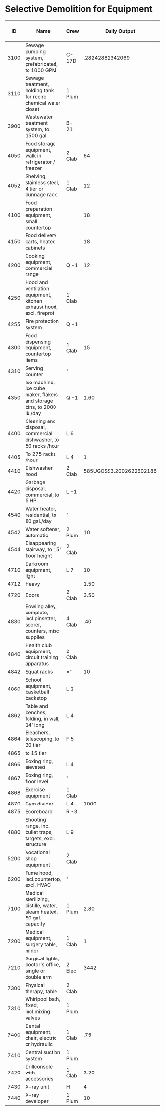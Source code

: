 # Selective Demolition for Equipment

| ID    | Name                                                                 | Crew      | Daily Output | Labor-Hours | Unit   | Material | Labor   | Equipment | Total    | Total Incl O&P |
|-------|----------------------------------------------------------------------|-----------|--------------|-------------|--------|----------|---------|-----------|----------|----------------|
| 3100  | Sewage pumping system, prefabricated, to 1000 GPM                    | C-17D     | .28242882342069 | Eo .        |        | 25,000   | 6,100   |           | 31,100   | 44,200         |
| 3110  | Sewage treatment, holding tank for recirc chemical water closet       | 1 Plum    |              | 1           |        | 70       |         |           | 70       | 104            |
| 3900  | Wastewater treatment system, to 1500 gal.                            | B-21      |              | 14          |        | 735      | 86.50   |           | 821.50   | 1,200          |
| 4050  | Food storage equipment, walk in refrigerator / freezer               | 2 Clab    | 64           | .250        | S.F.   | 11.40    |         |           | 11.40    | 17             |
| 4052  | Shelving, stainless steel, 4 tier or dunnage rack                    | 1 Clab    | 12           | .667        | Eo .   | 30.50    |         |           | 30.50    | 45.50          |
| 4100  | Food preparation equipment, small countertop                         |           | 18           | .444        |        | 20.50    |         |           | 20.50    | 30             |
| 4150  | Food delivery carts, heated cabinets                                 |           | 18           | .444        |        | 20.50    |         |           | 20.50    | 30             |
| 4200  | Cooking equipment, commercial range                                  | Q -1      | 12           | 1.333       |        | 84       |         |           | 84       | 125            |
| 4250  | Hood and ventilation equipment, kitchen exhaust hood, excl. fireprot | 1 Clab    |              | 2.667       |        | 122      |         |           | 1221     | 181            |
| 4255  | Fire protection system                                               | Q -1      |              | 5.333       |        | 335      |         |           | 335      | 500            |
| 4300  | Food dispensing equipment, countertop items                          | 1 Clab    | 15           | .533        |        | 24.50    |         |           | 24.50    | 36             |
| 4310  | Serving counter                                                      | "         |              | .123        | LF .   | 5.60     |         |           | 5.60     | 8.35           |
| 4350  | Ice machine, ice cube maker, flakers and storage bins, to 2000 lb./day | Q -1   | 1.60         | 10          | Ea .   | 630      |         |           | 630      | 935            |
| 4400  | Cleaning and disposal, commercial dishwasher, to 50 racks /hour      | L 6       |              | 12          |        | 825      |         |           | 825      | 1,225          |
| 4405  | To 275 racks /hour                                                   | L 4       | 1            | 24          |        | 1,300    |         |           | 1,300    | 1,950          |
| 4410  | Dishwasher hood                                                      | 2 Clab    | 585UGOSS3.2002622602186 | 146 |        | 146      |         |           | 146      | 217            |
| 4420  | Garbage disposal, commercial, to 5 HP                                | L -1      |              | 2           |        | 136      |         |           | 136      | 203            |
| 4540  | Water heater, residential, to 80 gal./day                            | "         |              | 3.200       |        | 218      |         |           | 218      | 325            |
| 4542  | Water softener, automatic                                            | 2 Plum    | 10           | 1.600       |        | 112      |         |           | 112      | 167            |
| 4544  | Disappearing stairway, to 15' floor height                           | 2 Clab    |              | 2.667       |        | 122      |         |           | 122      | 181            |
| 4710  | Darkroom equipment, light                                            | L 7       | 10           | 2.800       |        | 153      |         |           | 153      | 228            |
| 4712  | Heavy                                                               |           | 1.50         | 18.667      |        | 1,025    |         |           | 1,025    | 1,525          |
| 4720  | Doors                                                                | 2 Clab    | 3.50         | 4.571       | Opng . | 208      |         |           | 208      | 310            |
| 4830  | Bowling alley, complete, incl.pinsetter, scorer, counters, misc supplies | 4 Clab | .40          | 80          | Lane   | 3,650    |         |           | 3,650    | 5,425          |
| 4840  | Health club equipment, circuit training apparatus                    | 2 Clab    |              |             | Set    | 365      |         |           | 365      | 545            |
| 4842  | Squat racks                                                          | ="        | 10           | 1.600       | Ea .   | 73       |         |           | 73       | 109            |
| 4860  | School equipment, basketball backstop                                | L 2       |              | 8           |        | 400      |         |           | 400      | 595            |
| 4862  | Table and benches, folding, in wall, 14' long                        | L 4       |              | 6           |        | 320      |         |           | 320      | 485            |
| 4864  | Bleachers, telescoping, to 30 tier                                   | F 5       |              | .267        | Seat   | 15.15    |         |           | 15.15    | 22.50          |
| 4865  | to 15 tier                                                           |           |              | .200        | "      | 11.35    |         |           | 11.35    | 16.90          |
| 4866  | Boxing ring, elevated                                                | L 4       |              | 120         | Eo .   | 6,450    |         |           | 6,450    | 9,700          |
| 4867  | Boxing ring, floor level                                             | "         |              | 12          |        | 645      |         |           | 645      | 970            |
| 4868  | Exercise equipment                                                   | 1 Clab    |              | 1.333       |        | 61       |         |           | 61       | 90.50          |
| 4870  | Gym divider                                                          | L 4       | 1000         | .024        | S.F.   | 1.29     |         |           | 1.29     | 1.94           |
| 4875  | Scoreboard                                                           | R -3      |              | 10          | Eo .   | 660      | 86.50   |           | 746.50   | 1,075          |
| 4880  | Shooting range, inc. bullet traps, targets, excl. structure          | L 9       |              | 36          | Point  | 1,850    |         |           | 1,850    | 2,800          |
| 5200  | Vocational shop equipment                                            | 2 Clab    |              | 2           | Ea .   | 91       |         |           | 91       | 136            |
| 6200  | Fume hood, incl.countertop, excl. HVAC                              | "         |              | 2.667       | L.F    | 122      |         |           | 122      | 181            |
| 7100  | Medical sterilizing, distille, water, steam heated, 50 gal. capacity | 1 Plum    | 2.80         | 2.857       | Ea .   | 199      |         |           | 199      | 297            |
| 7200  | Medical equipment, surgery table, minor                              | 1 Clab    | 1            | 8           |        | 365      |         |           | 365      | 545            |
| 7210  | Surgical lights, doctor's office, single or double arm               | 2 Elec    | 3442         | 5.333       |        | 355      |         |           | 355      | 525            |
| 7300  | Physical therapy, table                                              | 2 Clab    |              | 4           |        | 182      |         |           | 182      | 272            |
| 7310  | Whirlpool bath, fixed, incl.mixing valves                            | 1 Plum    |              | 2           |        | 140      |         |           | 140      | 208            |
| 7400  | Dental equipment, chair, electric or hydraulic                       | 1 Clab    | .75          | 10.667      |        | 485      |         |           | 485      | 725            |
| 7410  | Central suction system                                               | 1 Plum    |              | 4           |        | 279      |         |           | 279      | 415            |
| 7420  | Drillconsole with accessories                                        | 1 Clab    | 3.20         | 2.500       |        | 114      |         |           | 114      | 170            |
| 7430  | X-ray unit                                                           | H         | 4            | 2           |        | 91       |         |           | 91       | 136            |
| 7440  | X-ray developer                                                      | 1 Plum    | 10           | .800        |        | 56       |         |           | 56       | 83.50          |